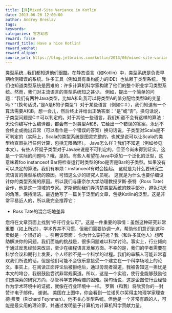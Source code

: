```yaml
---
title: [译]Mixed-Site Variance in Kotlin
date: 2013-06-26 12:00:00
author: Andrey Breslav
tags:
keywords:
categories: 官方动态
reward: false
reward_title: Have a nice Kotlin!
reward_wechat:
reward_alipay:
source_url: https://blog.jetbrains.com/kotlin/2013/06/mixed-site-variance-in-kotlin/
---
```


类型系统...我们都知道他们很酷。在静态语言（如Kotlin）中，类型系统是负责早期检测错误的系统。许多工具（例如具有重构能力的IDE）也依赖于类型系统。
我们也知道类型系统是困难的：许多计算机科学家构建了他们的整个职业学习类型系统。然而，我们对主流语言的类型系统知之甚少。
例如，提出一个简单的问题：“我们有两种Java类型，比如A和B;我可以将类型A的值分配给类型B的变量吗？“（换句话说，”是A是B的子类型“）对于某些语言（例如C＃），我们知道有一个算法需要A和B，想一会儿，然后终止并给出正确答案：“是”或“否”。换句话说，子类型问题是C＃可以判定的。对于其他一些语言，我们知道不会有这样的算法：无论你编写什么编译器，都会有一对类型A和B，它给出一个错误的答案，永远不会终止或抛出异常（可以看作是一个错误的答案）换句话说，子类型对Scala是不可判定的（实际上，Scala的类型系统是图灵完整的，也就是说可以让Scala的类型检查器执行任何计算，包括无限循环）。
Java怎么样？我们不知道（例如参见本文）。有些人怀疑子类型对于Java来说是不可判定的，但至今尚未得到证实。这是一个实际的问题吗？哦，是的。有些人希望在Java中添加一个泛化的泛型，这意味着foo instanceof Bar将检查运行时类型的foo是否是Bar的子类型。如果没有可以决定的算法，我们有麻烦：instanceof有时会挂起。
这就是为什么要研究主流语言的类型系统的原因。可惜这么少的研究人员呢。
这就是为什么也要仔细设计你的类型系统的原因。所以我们与康奈尔大学助理教授罗斯·​​泰特（Ross Tate）合作，他是这一领域的专家。罗斯帮助我们弄清楚类型系统的棘手部分，避免讨厌的角落，保持清洁。最近他写了一篇关于泛型的文章，包括Kotlin的泛型。这是非常平易近人的，所以我完全推荐它：

* Ross Tate的混合场地差异

您将在文章页面上找到“呼吁行业认可”。这是一件重要的事情：虽然这种研究非常重要（如上所述），学术界并不习惯，但我们需要协调一点，帮助他们意识到这种贡献是一个很好的一。引用该页面：
你为什么要打扰？我（和许多其他人）想帮助解决你的问题。我们面临的挑战是，很多问题难以科学讨论。事实上，行业倾向于通过反思经验来改进，至少在编程语言发展方面。不幸的是，我们的学者需要在科学会议和期刊上发表，个人经验不是一个科学的过程。我们的审稿人可能非常喜欢我们所说的话，但是他们可能不会很乐意接受一个建立在一个科学场地上的论文。事实上，在阅读正面评论后被拒绝后，通过旁观者渠道，我被告知这一担忧是本文的垮台，我很鼓励尝试非常规渠道。所以，这是一个实验，使行业能够鼓励他们想探索的研究方向，尽管科学支持索赔的困难。换句话说，这是企图使行业经验作为学术环境中的证据，就像在行业环境中一样。
罗斯（和我）将欣赏你的一封赞许电子邮件。
谢谢。
美国在上图中，你会看到一位诺贝尔奖得主物理学家理查德·费曼（Richard Feynman）。他不关心类型系统，但他是一个非常有趣的人，可能是最实用的理论家，并通过发明量子计算机为计算机科学贡献力量。
